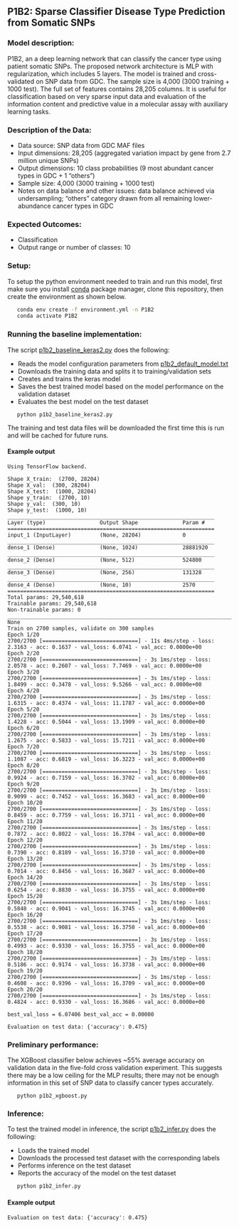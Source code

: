 ## P1B2: Sparse Classifier Disease Type Prediction from Somatic SNPs

### Model description:
P1B2, an a deep learning network that can classify the cancer type using patient somatic SNPs.
The proposed network architecture is MLP with regularization, which includes 5 layers.
The model is trained and cross-validated on SNP data from GDC. The sample size is 4,000 (3000 training + 1000 test).
The full set of features contains 28,205 columns.
It is useful for classification based on very sparse input data and evaluation of the information content and predictive value in a molecular assay with auxiliary learning tasks.

### Description of the Data:
* Data source: SNP data from GDC MAF files
* Input dimensions: 28,205 (aggregated variation impact by gene from 2.7 million unique SNPs)
* Output dimensions: 10 class probabilities (9 most abundant cancer types in GDC + 1 “others”)
* Sample size: 4,000 (3000 training + 1000 test)
* Notes on data balance and other issues: data balance achieved via undersampling; “others” category drawn from all remaining lower-abundance cancer types in GDC

### Expected Outcomes:
* Classification
* Output range or number of classes: 10

### Setup:
To setup the python environment needed to train and run this model, first make sure you install [conda](https://docs.conda.io/en/latest/) package manager, clone this repository, then create the environment as shown below.

```bash
   conda env create -f environment.yml -n P1B2
   conda activate P1B2
   ```
### Running the baseline implementation:

The script [p1b2_baseline_keras2.py](p1b2_baseline_keras2.py) does the following:
* Reads the model configuration parameters from [p1b2_default_model.txt](p1b2_default_model.txt)
* Downloads the training data and splits it to training/validation sets
* Creates and trains the keras model
* Saves the best trained model based on the model performance on the validation dataset
* Evaluates the best model on the test dataset

```cd Pilot1/P1B2
   python p1b2_baseline_keras2.py
   ```
The training and test data files will be downloaded the first time this is run and will be cached for future runs.

#### Example output

```
Using TensorFlow backend.

Shape X_train:  (2700, 28204)
Shape X_val:  (300, 28204)
Shape X_test:  (1000, 28204)
Shape y_train:  (2700, 10)
Shape y_val:  (300, 10)
Shape y_test:  (1000, 10)
_________________________________________________________________
Layer (type)                 Output Shape              Param #   
=================================================================
input_1 (InputLayer)         (None, 28204)             0         
_________________________________________________________________
dense_1 (Dense)              (None, 1024)              28881920  
_________________________________________________________________
dense_2 (Dense)              (None, 512)               524800    
_________________________________________________________________
dense_3 (Dense)              (None, 256)               131328    
_________________________________________________________________
dense_4 (Dense)              (None, 10)                2570      
=================================================================
Total params: 29,540,618
Trainable params: 29,540,618
Non-trainable params: 0
____________________________________________________________________________________________________
None
Train on 2700 samples, validate on 300 samples
Epoch 1/20
2700/2700 [==============================] - 11s 4ms/step - loss: 2.3163 - acc: 0.1637 - val_loss: 6.0741 - val_acc: 0.0000e+00
Epoch 2/20
2700/2700 [==============================] - 3s 1ms/step - loss: 2.0578 - acc: 0.2607 - val_loss: 7.7469 - val_acc: 0.0000e+00
Epoch 3/20
2700/2700 [==============================] - 3s 1ms/step - loss: 1.8499 - acc: 0.3478 - val_loss: 9.5266 - val_acc: 0.0000e+00
Epoch 4/20
2700/2700 [==============================] - 3s 1ms/step - loss: 1.6315 - acc: 0.4374 - val_loss: 11.1787 - val_acc: 0.0000e+00
Epoch 5/20
2700/2700 [==============================] - 3s 1ms/step - loss: 1.4228 - acc: 0.5044 - val_loss: 13.1909 - val_acc: 0.0000e+00
Epoch 6/20
2700/2700 [==============================] - 3s 1ms/step - loss: 1.2675 - acc: 0.5833 - val_loss: 15.7211 - val_acc: 0.0000e+00
Epoch 7/20
2700/2700 [==============================] - 3s 1ms/step - loss: 1.1087 - acc: 0.6819 - val_loss: 16.3223 - val_acc: 0.0000e+00
Epoch 8/20
2700/2700 [==============================] - 3s 1ms/step - loss: 0.9924 - acc: 0.7159 - val_loss: 16.3702 - val_acc: 0.0000e+00
Epoch 9/20
2700/2700 [==============================] - 3s 1ms/step - loss: 0.9099 - acc: 0.7452 - val_loss: 16.3683 - val_acc: 0.0000e+00
Epoch 10/20
2700/2700 [==============================] - 3s 1ms/step - loss: 0.8459 - acc: 0.7759 - val_loss: 16.3711 - val_acc: 0.0000e+00
Epoch 11/20
2700/2700 [==============================] - 3s 1ms/step - loss: 0.7872 - acc: 0.8022 - val_loss: 16.3704 - val_acc: 0.0000e+00
Epoch 12/20
2700/2700 [==============================] - 3s 1ms/step - loss: 0.7390 - acc: 0.8189 - val_loss: 16.3710 - val_acc: 0.0000e+00
Epoch 13/20
2700/2700 [==============================] - 3s 1ms/step - loss: 0.7014 - acc: 0.8456 - val_loss: 16.3687 - val_acc: 0.0000e+00
Epoch 14/20
2700/2700 [==============================] - 3s 1ms/step - loss: 0.6254 - acc: 0.8830 - val_loss: 16.3755 - val_acc: 0.0000e+00
Epoch 15/20
2700/2700 [==============================] - 3s 1ms/step - loss: 0.5848 - acc: 0.9041 - val_loss: 16.3745 - val_acc: 0.0000e+00
Epoch 16/20
2700/2700 [==============================] - 3s 1ms/step - loss: 0.5538 - acc: 0.9081 - val_loss: 16.3750 - val_acc: 0.0000e+00
Epoch 17/20
2700/2700 [==============================] - 3s 1ms/step - loss: 0.4993 - acc: 0.9330 - val_loss: 16.3755 - val_acc: 0.0000e+00
Epoch 18/20
2700/2700 [==============================] - 3s 1ms/step - loss: 0.5186 - acc: 0.9174 - val_loss: 16.3738 - val_acc: 0.0000e+00
Epoch 19/20
2700/2700 [==============================] - 3s 1ms/step - loss: 0.4608 - acc: 0.9396 - val_loss: 16.3709 - val_acc: 0.0000e+00
Epoch 20/20
2700/2700 [==============================] - 3s 1ms/step - loss: 0.4824 - acc: 0.9330 - val_loss: 16.3686 - val_acc: 0.0000e+00

best_val_loss = 6.07406 best_val_acc = 0.00000

Evaluation on test data: {'accuracy': 0.475}
```

### Preliminary performance:

The XGBoost classifier below achieves ~55% average accuracy on validation data in the five-fold cross validation experiment. This suggests there may be a low ceiling for the MLP results; there may not be enough information in this set of SNP data to classify cancer types accurately.

```cd Pilot1/P1B2
   python p1b2_xgboost.py
   ```

### Inference: 

To test the trained model in inference, the script [p1b2_infer.py](p1b2_infer.py) does the following:
* Loads the trained model
* Downloads the processed test dataset with the corresponding labels
* Performs inference on the test dataset
* Reports the accuracy of the model on the test dataset

```bash
   python p1b2_infer.py
   ```
#### Example output
```
Evaluation on test data: {'accuracy': 0.475}
```
